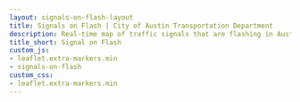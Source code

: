 ```yaml
---
layout: signals-on-flash-layout
title: Signals on Flash | City of Austin Transportation Department
description: Real-time map of traffic signals that are flashing in Austin, Texas.
title_short: Signal on Flash
custom_js:
- leaflet.extra-markers.min
- signals-on-flash
custom_css:
- leaflet.extra-markers.min
---
```



